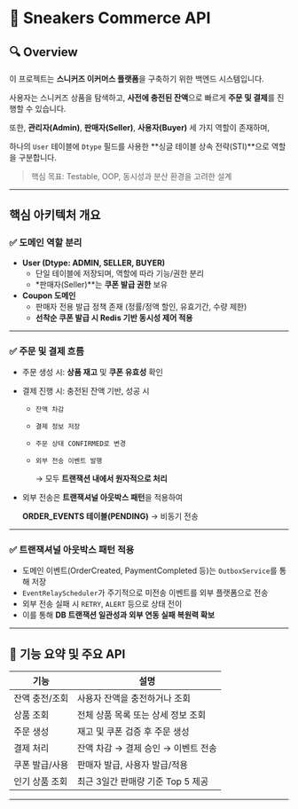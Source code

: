 # 👟 Sneakers Commerce API

## 🔍 Overview

이 프로젝트는 **스니커즈 이커머스 플랫폼**을 구축하기 위한 백엔드 시스템입니다.

사용자는 스니커즈 상품을 탐색하고, **사전에 충전된 잔액**으로 빠르게 **주문 및 결제**를 진행할 수 있습니다.

또한, **관리자(Admin)**, **판매자(Seller)**, **사용자(Buyer)** 세 가지 역할이 존재하며,

하나의 `User` 테이블에 `Dtype` 필드를 사용한 **싱글 테이블 상속 전략(STI)**으로 역할을 구분합니다.

> 핵심 목표: Testable, OOP, 동시성과 분산 환경을 고려한 설계
>

---

## 핵심 아키텍처 개요

### ✅ 도메인 역할 분리

- **User (Dtype: ADMIN, SELLER, BUYER)**
  - 단일 테이블에 저장되며, 역할에 따라 기능/권한 분리
  - *판매자(Seller)**는 **쿠폰 발급 권한** 보유
- **Coupon 도메인**
  - 판매자 전용 발급 정책 존재 (정률/정액 할인, 유효기간, 수량 제한)
  - **선착순 쿠폰 발급 시 Redis 기반 동시성 제어 적용**

---

### ✅ 주문 및 결제 흐름

- 주문 생성 시: **상품 재고** 및 **쿠폰 유효성** 확인
- 결제 진행 시: 충전된 잔액 기반, 성공 시
  - `잔액 차감`
  - `결제 정보 저장`
  - `주문 상태 CONFIRMED로 변경`
  - `외부 전송 이벤트 발행`

    → 모두 **트랜잭션 내에서 원자적으로 처리**

- 외부 전송은 **트랜잭셔널 아웃박스 패턴**을 적용하여

  **ORDER_EVENTS 테이블(PENDING)** → 비동기 전송


---

### ✅ 트랜잭셔널 아웃박스 패턴 적용

- 도메인 이벤트(OrderCreated, PaymentCompleted 등)는 `OutboxService`를 통해 저장
- `EventRelayScheduler`가 주기적으로 미전송 이벤트를 외부 플랫폼으로 전송
- 외부 전송 실패 시 `RETRY`, `ALERT` 등으로 상태 전이
- 이를 통해 **DB 트랜잭션 일관성과 외부 연동 실패 복원력 확보**

---

## 📌 기능 요약 및 주요 API

| 기능 | 설명 |
| --- | --- |
| 잔액 충전/조회 | 사용자 잔액을 충전하거나 조회 |
| 상품 조회 | 전체 상품 목록 또는 상세 정보 조회 |
| 주문 생성 | 재고 및 쿠폰 검증 후 주문 생성 |
| 결제 처리 | 잔액 차감 → 결제 승인 → 이벤트 전송 |
| 쿠폰 발급/사용 | 판매자 발급, 사용자 발급/적용 |
| 인기 상품 조회 | 최근 3일간 판매량 기준 Top 5 제공 |

---
